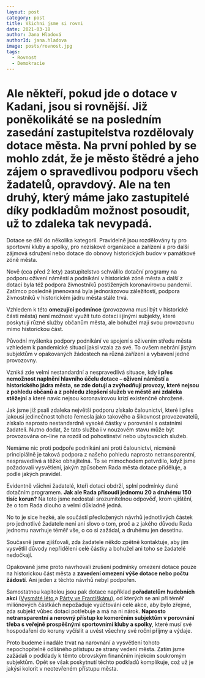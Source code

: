 ```yaml
---
layout: post
category: post
title: Všichni jsme si rovni 
date: 2021-03-18
author: Jana Hladová
authorId: jana.hladova
image: posts/rovnost.jpg
tags:
  - Rovnost
  - Demokracie
---
```



# Ale někteří, pokud jde o dotace v Kadani, jsou si rovnější. Již poněkolikáté se na posledním zasedání zastupitelstva rozdělovaly dotace města. Na první pohled by se mohlo zdát, že je město štědré a jeho zájem o spravedlivou podporu všech žadatelů, opravdový. Ale na ten druhý, který máme jako zastupitelé díky podkladům možnost posoudit, už to zdaleka tak nevypadá.

Dotace se dělí do několika kategorií. Pravidelně jsou rozdělovány ty pro sportovní kluby a spolky, pro neziskové organizace a zařízení a pro další zájmová sdružení nebo dotace do obnovy historických budov v památkové zóně města.

Nově (cca před 2 lety) zastupitelstvo schválilo dotační programy na podporu oživení náměstí a podnikání v historické zóně města a další z dotací byla též podpora živnostníků postižených koronavirovou pandemií. Zatímco posledně jmenovaná byla jednorázovou záležitostí, podpora živnostníků v historickém jádru města stále trvá. 

Vzhledem k této **omezující podmínce** (provozovna musí být v historické části města) není možnost využít tuto dotaci i jinými subjekty, které poskytují různé služby občanům města, ale bohužel mají svou provozovnu mimo historickou část.

Původní myšlenka podpory podnikání ve spojení s oživením středu města vzhledem k pandemické situaci jaksi vzala za své. 
To ovšem nebrání jistým subjektům v opakovaných žádostech na různá zařízení a vybavení jedné provozovny. 

Vzniká zde velmi nestandardní  a nespravedlivá situace, kdy **i přes nemožnost naplnění hlavního účelu dotace – oživení náměstí a historického jádra města, se zde dotují a zvýhodňují provozy, které nejsou z pohledu občanů a z pohledu zlepšení služeb ve městě ani zdaleka stěžejní** a které navíc nejsou koronavirovou krizí existenčně ohrožené. 

Jak jsme již psali zdaleka největší podporu získalo čalounictví, které i přes jakousi jedinečnost tohoto řemesla jako takového a šikovnost provozovatelů, získalo naprosto nestandardně vysoké částky v porovnání s ostatními žadateli. 
Nutno dodat, že tato služba i v nouzovém stavu může být provozována on-line na rozdíl od pohostinství nebo ubytovacích služeb.

Nemáme nic proti podpoře podnikání ani proti čalounictví, nicméně principiálně je taková podpora z našeho pohledu naprosto netransparentní, nespravedlivá a těžko obhajitelná. 
To se mimochodem potvrdilo, když jsme požadovali vysvětlení, jakým způsobem Rada města dotace přiděluje, a podle jakých pravidel.

Evidentně všichni žadatelé, kteří dotaci obdrží, splní podmínky dané dotačním programem. **Jak ale Rada přisoudí jednomu 20 a druhému 150 tisíc korun?**
Na toto jsme nedostali srozumitelnou odpověď, krom ujištění, že o tom Rada dlouho a velmi důkladně jedná. 

No to je sice hezké, ale součástí předložených návrhů jednotlivých částek pro jednotlivé žadatele není ani slovo o tom, proč a z jakého důvodu Rada jednomu navrhuje téměř vše, o co si zažádal, a druhému jen desetinu. 

Současně jsme zjišťovali, zda žadatele někdo zpětně kontaktuje, aby jim vysvětlil důvody nepřidělení celé částky a bohužel ani toho se žadatelé nedočkají. 

Opakovaně jsme proto navrhovali zrušení podmínky omezení dotace pouze na historickou část města a **zavedení omezení výše dotace nebo počtu žádostí**. Ani jeden z těchto návrhů nebyl podpořen.

Samostatnou kapitolou jsou pak dotace například **pořadatelům hudebních akcí** ([Vysmáté léto ](https://www.hlidacstatu.cz/subjekt/RegistrSmluv/03949869)a [Párty ve Františkánu](https://www.hlidacstatu.cz/subjekt/RegistrSmluv/61551384)), od kterých se ani při téměř miliónových částkách nepožaduje vyúčtování celé akce, aby bylo zřejmé, zda subjekt vůbec dotaci potřebuje a má na ni nárok. 
**Naprosto netransparentní a nerovný přístup ke komerčním subjektům v porovnání třeba s veřejně prospěšnými sportovními kluby a spolky**, které musí své hospodaření do koruny vyčíslit a uvést všechny své roční příjmy a výdaje. 

Proto budeme i nadále trvat na narovnání a vysvětlení tohoto nepochopitelně odlišného přístupu ze strany vedení města. 
Zatím jsme zažádali o podklady k těmto obrovským finančním injekcím soukromým subjektům.
Opět se však poskytnutí těchto podkladů komplikuje, což už je jakýsi kolorit v neotevřeném přístupu města.




